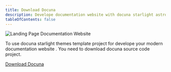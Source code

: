 ```yaml
---
title: Download Docuna
description: Develope documentation website with docuna starlight astro js themes template download.
tableOfContents: false
---
```


![Landing Page Documentation Website](https://wsrv.nl/?url=https://public-files.gumroad.com/wim45o5fb6d1p0qj95ik5jz25c8o&w=800&output=webp)

To use docuna starlight themes template project for develope your modern documentation website . You need to download docuna source code project.

<a href="https://creativitaz.gumroad.com/l/docuna" class="butona">Download Docuna</a>